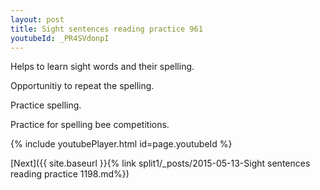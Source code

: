 ```yaml
---
layout: post
title: Sight sentences reading practice 961
youtubeId: _PR4SVdonpI
---
```

 
 
Helps to learn sight words and their spelling.

Opportunitiy to repeat the spelling. 

Practice spelling. 
 
Practice for spelling bee competitions. 
 
{% include youtubePlayer.html id=page.youtubeId %}
 
 

[Next]({{ site.baseurl }}{% link  split1/_posts/2015-05-13-Sight sentences reading practice 1198.md%})
 
